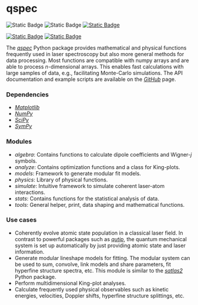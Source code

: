 qspec
=====

![Static Badge](https://img.shields.io/badge/OS-Windows-yellow)
![Static Badge](https://img.shields.io/badge/Python_version-3.8%2B-blue?logo=python&logoColor=white)
[![Static Badge](https://img.shields.io/badge/License-MIT-orange)](https://opensource.org/license/mit)

[![Static Badge](https://img.shields.io/badge/DOI-10.48550/arXiv.2409.01417-blue)](https://www.doi.org/10.48550/arXiv.2409.01417)
[![Static Badge](https://img.shields.io/badge/arXiv-2409.01417-red)](https://arxiv.org/abs/2409.01417)

The [_qspec_](https://pypi.org/project/qspec/) Python package provides mathematical and physical functions
frequently used in laser spectroscopy but also more general methods for data processing. 
Most functions are compatible with numpy arrays and are able to process *n*-dimensional arrays.
This enables fast calculations with large samples of data, e.g., facilitating Monte-Carlo simulations.
The API documentation and example scripts are available on the [_GitHub_](https://github.com/patmlr/qspec) page.

### Dependencies

- [_Matplotlib_](http://matplotlib.org/)
- [_NumPy_](http://www.numpy.org/)
- [_SciPy_](http://www.scipy.org/)
- [_SymPy_](http://www.sympy.org/)

### Modules

- _algebra_: Contains functions to calculate dipole coefficients and Wigner-*j* symbols.
- _analyze_: Contains optimization functions and a class for King-plots.
- _models_: Framework to generate modular fit models.
- _physics_: Library of physical functions.
- _simulate_: Intuitive framework to simulate coherent laser-atom interactions.
- _stats_: Contains functions for the statistical analysis of data.
- _tools_: General helper, print, data shaping and mathematical functions.

### Use cases
- Coherently evolve atomic state population in a classical laser field. 
In contrast to powerful packages such as [_qutip_](https://qutip.org/),
the quantum mechanical system is set up automatically by just providing atomic state and laser information.
- Generate modular lineshape models for fitting. The modular system can be used
to sum, convolve, link models and share parameters, fit hyperfine structure spectra, etc. This module is similar to the [_satlas2_](https://iks-nm.github.io/satlas2/) Python package.
- Perform multidimensional King-plot analyses.
- Calculate frequently used physical observables such as kinetic energies, velocities, Doppler shifts, 
hyperfine structure splittings, etc.
